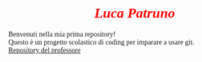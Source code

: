 <div style="font-family:Times New Roman">
    <h1 style="text-align:center;" ><i style="color:red;">Luca Patruno</i></h1>
    <p>
        Benvenuti nella mia prima repository!
        <br>
        Questo è un progetto scolastico di coding per imparare a usare git.
        <br>
        <a href=https://github.com/doceo/labPy >Repository del professore<a>
    </p>
</div>
